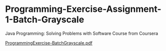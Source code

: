 # Programming-Exercise-Assignment-1-Batch-Grayscale
Java Programming: Solving Problems with Software Course from Coursera

[ProgrammingExercise-BatchGrayscale.pdf](https://github.com/PricelessCodes/Programming-Exercise-Assignment-1-Batch-Grayscale/files/9669230/ProgrammingExercise-BatchGrayscale.pdf)
